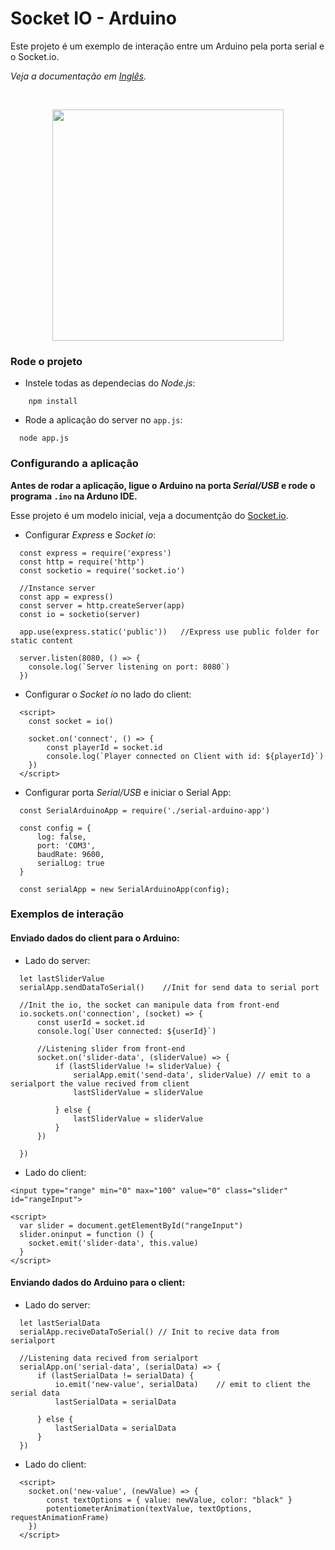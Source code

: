 # Socket IO - Arduino

Este projeto é um exemplo de interação entre um Arduino pela porta serial e o Socket.io.

*Veja a documentação em [Inglês](./README.md).*

<br>
<p align="center">
  <a>
    <img src="./ArduinoProgram/gif_demostration.gif" width="370">
  </a>
</p>

### Rode o projeto
- Instele todas as dependecias do *Node.js*:
```
    npm install
```
- Rode a aplicação do server no `app.js`:
```
  node app.js
```

### Configurando a aplicação

**Antes de rodar a aplicação, ligue o Arduino na porta *Serial/USB* e rode o programa `.ino` na Arduno IDE.**

Esse projeto é um modelo inicial, veja a documentção do [Socket.io](https://socket.io/docs/).

- Configurar _Express_ e _Socket io_:
```
  const express = require('express')
  const http = require('http')
  const socketio = require('socket.io')

  //Instance server
  const app = express()
  const server = http.createServer(app)
  const io = socketio(server)

  app.use(express.static('public'))   //Express use public folder for static content

  server.listen(8080, () => {
    console.log(`Server listening on port: 8080`)
  })
```

- Configurar o _Socket io_ no lado do client:
```
  <script>
    const socket = io()

    socket.on('connect', () => {
        const playerId = socket.id
        console.log(`Player connected on Client with id: ${playerId}`)
    })
  </script>
```

- Configurar porta _Serial/USB_ e iniciar o Serial App:
```
  const SerialArduinoApp = require('./serial-arduino-app')
    
  const config = {
      log: false,
      port: 'COM3',
      baudRate: 9600,
      serialLog: true
  }

  const serialApp = new SerialArduinoApp(config);
```

### Exemplos de interação

#### **Enviado dados do client para o Arduino:**
- Lado do server:
```
  let lastSliderValue
  serialApp.sendDataToSerial()    //Init for send data to serial port

  //Init the io, the socket can manipule data from front-end
  io.sockets.on('connection', (socket) => {
      const userId = socket.id
      console.log(`User connected: ${userId}`)

      //Listening slider from front-end
      socket.on('slider-data', (sliderValue) => {
          if (lastSliderValue != sliderValue) {
              serialApp.emit('send-data', sliderValue) // emit to a serialport the value recived from client
              lastSliderValue = sliderValue

          } else {
              lastSliderValue = sliderValue
          }
      })

  })
```
- Lado do client:
```
<input type="range" min="0" max="100" value="0" class="slider" id="rangeInput">

<script>
  var slider = document.getElementById("rangeInput")
  slider.oninput = function () {
    socket.emit('slider-data', this.value)
  }
</script>

```

#### **Enviando dados do Arduino para o client:**
- Lado do server:

```
  let lastSerialData
  serialApp.reciveDataToSerial() // Init to recive data from serialport

  //Listening data recived from serialport
  serialApp.on('serial-data', (serialData) => {
      if (lastSerialData != serialData) {
          io.emit('new-value', serialData)    // emit to client the serial data
          lastSerialData = serialData

      } else {
          lastSerialData = serialData
      }
  })

```

- Lado do client:
```
  <script>
    socket.on('new-value', (newValue) => {
        const textOptions = { value: newValue, color: "black" }
        potentiometerAnimation(textValue, textOptions, requestAnimationFrame)
    })
  </script>
```


